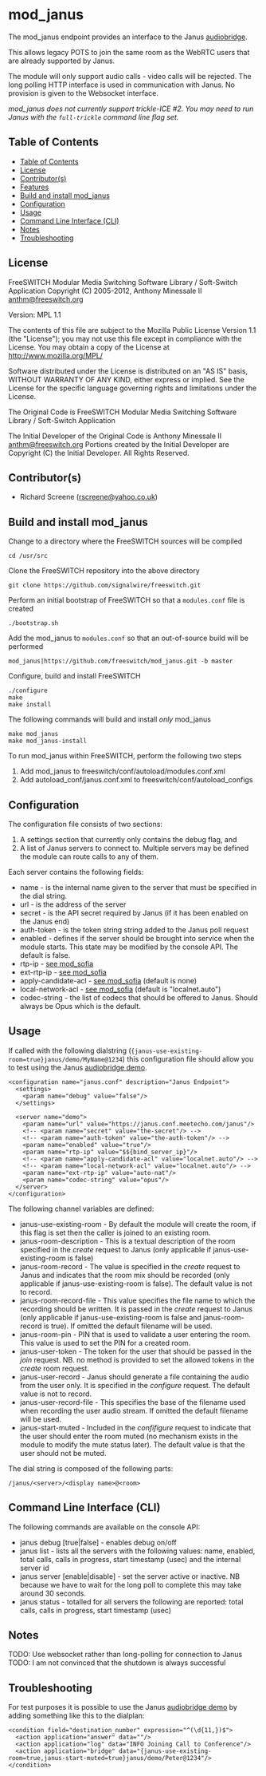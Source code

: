 # mod_janus

The mod_janus endpoint provides an interface to the Janus [audiobridge](https://janus.conf.meetecho.com/docs/audiobridge.html).

This allows legacy POTS to join the same room as the WebRTC users that are already supported by Janus.

The module will only support audio calls - video calls will be rejected.  The long polling HTTP interface is used in communication with Janus.  No provision is given to the Websocket interface.

*mod_janus does not currently support trickle-ICE #2.  You may need to run Janus with the `full-trickle` command line flag set.*

## Table of Contents

* [Table of Contents](#table-of-contents)
* [License](#license)
* [Contributor(s)](#contributors)
* [Features](#features)
* [Build and install mod_janus](#build-and-install-mod_janus)
* [Configuration](#configuration)
* [Usage](#usage)
* [Command Line Interface (CLI)](#command-line-interface-cli)
* [Notes](#notes)
* [Troubleshooting](#troubleshooting)

## License

FreeSWITCH Modular Media Switching Software Library / Soft-Switch Application
Copyright (C) 2005-2012, Anthony Minessale II <anthm@freeswitch.org>

Version: MPL 1.1

The contents of this file are subject to the Mozilla Public License Version 1.1 (the "License"); you may not use this file except in compliance with the License. You may obtain a copy of the License at <http://www.mozilla.org/MPL/>

Software distributed under the License is distributed on an "AS IS" basis, WITHOUT WARRANTY OF ANY KIND, either express or implied. See the License for the specific language governing rights and limitations under the License.

The Original Code is FreeSWITCH Modular Media Switching Software Library / Soft-Switch Application

The Initial Developer of the Original Code is Anthony Minessale II <anthm@freeswitch.org>
Portions created by the Initial Developer are Copyright (C) the Initial Developer. All Rights Reserved.

## Contributor(s)

* Richard Screene (rscreene@yahoo.co.uk)


## Build and install mod_janus

Change to a directory where the FreeSWITCH sources will be compiled

```
cd /usr/src
```

Clone the FreeSWITCH repository into the above directory

```
git clone https://github.com/signalwire/freeswitch.git
```

Perform an initial bootstrap of FreeSWITCH so that a `modules.conf` file is created

```
./bootstrap.sh
```

Add the mod_janus to `modules.conf` so that an out-of-source build will be performed

```
mod_janus|https://github.com/freeswitch/mod_janus.git -b master
```

Configure, build and install FreeSWITCH

```
./configure
make
make install
```

The following commands will build and install *only* mod_janus

```
make mod_janus
make mod_janus-install
```

To run mod_janus within FreeSWITCH, perform the following two steps
1. Add mod_janus to freeswitch/conf/autoload/modules.conf.xml
2. Add autoload_conf/janus.conf.xml to freeswitch/conf/autoload_configs

## Configuration

The configuration file consists of two sections:
1. A settings section that currently only contains the debug flag, and
2. A list of Janus servers to connect to.  Multiple servers may be defined the module can route calls to any of them.

Each server contains the following fields:
* name - is the internal name given to the server that must be specified in the dial string.
* url - is the address of the server
* secret - is the API secret required by Janus (if it has been enabled on the Janus end)
* auth-token - is the token string string added to the Janus poll request
* enabled - defines if the server should be brought into service when the module starts.  This state may be modified by the console API.  The default is false.
* rtp-ip - [see mod_sofia](https://freeswitch.org/confluence/display/FREESWITCH/mod_sofia)
* ext-rtp-ip - [see mod_sofia](https://freeswitch.org/confluence/display/FREESWITCH/mod_sofia)
* apply-candidate-acl - [see mod_sofia](https://freeswitch.org/confluence/display/FREESWITCH/mod_sofia) (default is none)
* local-network-acl - [see mod_sofia](https://freeswitch.org/confluence/display/FREESWITCH/mod_sofia) (default is "localnet.auto")
* codec-string - the list of codecs that should be offered to Janus.  Should always be Opus which is the default.

## Usage

If called with the following dialstring (`{janus-use-existing-room=true}janus/demo/MyName@1234`) this configuration file should allow you to test using the Janus [audiobridge demo](https://janus.conf.meetecho.com/audiobridgetest.html).

```
<configuration name="janus.conf" description="Janus Endpoint">
  <settings>
    <param name="debug" value="false"/>
  </settings>

  <server name="demo">
    <param name="url" value="https://janus.conf.meetecho.com/janus"/>
    <!-- <param name="secret" value="the-secret"/> -->
    <!-- <param name="auth-token" value="the-auth-token"/> -->
    <param name="enabled" value="true"/>
    <param name="rtp-ip" value="$${bind_server_ip}"/>
    <!-- <param name="apply-candidate-acl" value="localnet.auto"/> -->
    <!-- <param name="local-network-acl" value="localnet.auto"/> -->
    <param name="ext-rtp-ip" value="auto-nat"/>
    <param name="codec-string" value="opus"/>
  </server>
</configuration>
```

The following channel variables are defined:
* janus-use-existing-room - By default the module will create the room, if this flag is set then the caller is joined to an existing room.
* janus-room-description - This is a textual description of the room specified in the *create* request to Janus (only applicable if janus-use-existing-room is false)
* janus-room-record - The value is specified in the *create* request to Janus and indicates that the room mix should be recorded (only applicable if janus-use-existing-room is false).  The default value is not to record.
* janus-room-record-file - This value specifies the file name to which the recording should be written.  It is passed in the *create* request to Janus (only applicable if janus-use-existing-room is false and  janus-room-record is true).  If omitted the default filename will be used.
* janus-room-pin - PIN that is used to validate a user entering the room.  This value is used to set the PIN for a created room.
* janus-user-token - The token for the user that should be passed in the *join* request.  NB. no method is provided to set the allowed tokens in the *create* room request.
* janus-user-record - Janus should generate a file containing the audio from the user only.  It is specified in the *configure* request.  The default value is not to record.
* janus-user-record-file - This specifies the base of the filename used when recording the user audio stream.  If omitted the default filename will be used.
* janus-start-muted - Included in the *confifigure* request to indicate that the user should enter the room muted (no mechanism exists in the module to modify the mute status later).  The default value is that the user should not be muted.

The dial string is composed of the following parts:
```
/janus/<server>/<display name>@<room>
```

## Command Line Interface (CLI)

The following commands are available on the console API:
* janus debug [true|false]  - enables debug on/off
* janus list - lists all the servers with the following values: name, enabled, total calls, calls in progress, start timestamp (usec) and the internal server id
* janus server <name> [enable|disable] - set the server active or inactive.  NB because we have to wait for the long poll to complete this may take around 30 seconds.
* janus status - totalled for all servers the following are reported: total calls, calls in progress, start timestamp (usec)

## Notes

TODO: Use websocket rather than long-polling for connection to Janus
TODO: I am not convinced that the shutdown is always successful

## Troubleshooting

For test purposes it is possible to use the Janus [audiobridge demo](https://janus.conf.meetecho.com/audiobridgetest.html) by adding something like this to the dialplan:
```
<condition field="destination_number" expression="^(\d{11,})$">
  <action application="answer" data=""/>
  <action application="log" data="INFO Joining Call to Conference"/>
  <action application="bridge" data="{janus-use-existing-room=true,janus-start-muted=true}janus/demo/Peter@1234"/>
</condition>
```
